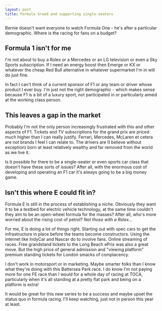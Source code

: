 ```yaml
---
layout: post
title: Formula Greed and supporting single-seaters
---
```


Bernie doesn't want everyone to watch Formula One - he's after a particular demographic. Where is the racing for fans on a budget?

## Formula 1 isn't for me

I'm not about to buy a Rolex or a Mercedes or an LG television or even a Sky Sports subscription. If I need an energy boost then Emerge or KX or whatever the cheap Red Bull alternative in whatever supermarket I'm in will do just fine.

In fact I can't think of a current sponsor of F1 or any team or driver whose product I ever buy. I'm just not the right demographic - which makes sense because F1 is a bit of a luxury sport, not participated in or particularly aimed at the working class person.

## This leaves a gap in the market

Probably I'm not the only person increasingly frustrated with this and other aspects of F1. Tickets and TV subscriptions for the grand prix are priced much higher than I can really justify. Ferrari, Mercedes, McLaren et cetera are not brands I feel I can relate to. The drivers are (I believe without exception) born at least relatively wealthy and far removed from the world as we live it.

Is it possible for there to be a single-seater or even sports car class that doesn't have these sorts of issues? After all, with the enormous cost of developing and operating an F1 car it's always going to be a big money game.

##  Isn't this where E could fit in?

Formula E is still in the process of establishing a niche. Obviously they want it to be a testbed for electric vehicle technology, at the same time couldn't they aim to be an open-wheel formula for the masses? After all, who's more worried about the rising cost of petrol? *Not those with a Rolex...*

For me, E is doing a lot of things right. Starting out with spec cars to get the infrastructure in place before the teams become constructors. Using the internet like IndyCar and Nascar do to involve fans. Online streaming of races. Free grandstand tickets to the Long Beach ePrix was also a great move. But the high price of general admission and "viewing platform" premium standing tickets for London smacks of complacency.

I don't work in motorsport or in marketing. Maybe smarter folks than I know what they're doing with this Battersea Park race. I do know I'm not paying more for one FE race than I would for a whole day of racing at TOCA, particularly when it's all standing at a pretty flat park and being on a platform is extra!

It would be great for this new series to be a success and maybe upset the status quo in formula racing. I'll keep watching, just not in person this year at least.
